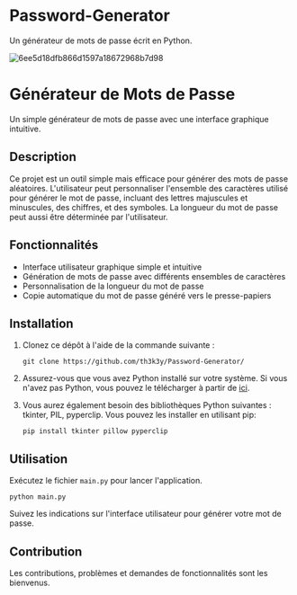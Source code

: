 # Password-Generator
Un générateur de mots de passe écrit en Python.

![6ee5d18dfb866d1597a18672968b7d98](https://github.com/th3k3y/Password-Generator/assets/49789253/3c86d701-9dcb-4d48-958a-8d2a7c6fe9c5)

# Générateur de Mots de Passe

Un simple générateur de mots de passe avec une interface graphique intuitive.

## Description

Ce projet est un outil simple mais efficace pour générer des mots de passe aléatoires. L'utilisateur peut personnaliser l'ensemble des caractères utilisé pour générer le mot de passe, incluant des lettres majuscules et minuscules, des chiffres, et des symboles. La longueur du mot de passe peut aussi être déterminée par l'utilisateur.

## Fonctionnalités

- Interface utilisateur graphique simple et intuitive
- Génération de mots de passe avec différents ensembles de caractères
- Personnalisation de la longueur du mot de passe
- Copie automatique du mot de passe généré vers le presse-papiers

## Installation

1. Clonez ce dépôt à l'aide de la commande suivante : 

    ```git clone https://github.com/th3k3y/Password-Generator/```

2. Assurez-vous que vous avez Python installé sur votre système. Si vous n'avez pas Python, vous pouvez le télécharger à partir de [ici](https://www.python.org/downloads/).

3. Vous aurez également besoin des bibliothèques Python suivantes : tkinter, PIL, pyperclip. Vous pouvez les installer en utilisant pip:

    ```pip install tkinter pillow pyperclip```

## Utilisation

Exécutez le fichier `main.py` pour lancer l'application.

```python main.py```

Suivez les indications sur l'interface utilisateur pour générer votre mot de passe.

## Contribution

Les contributions, problèmes et demandes de fonctionnalités sont les bienvenus.
